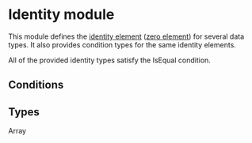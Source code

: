 # Identity module

This module defines the
[identity element](https://mathworld.wolfram.com/IdentityElement.html)
([zero element](https://mathworld.wolfram.com/ZeroElement.html)) for several
data types. It also provides condition types for the same identity elements.

All of the provided identity types satisfy the IsEqual condition.

## Conditions

## Types

Array

